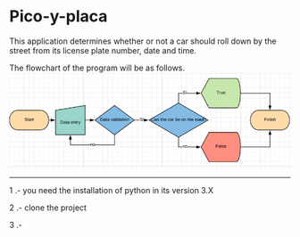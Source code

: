 # Pico-y-placa
This application determines whether or not a car should roll down by the street from its license plate number, date and time.

The flowchart of the program will be as follows.
<img src="Flow chart.PNG" />


--------------------------------------------------------------------
1 .- you need the installation of python in its version 3.X

2 .- clone the project

3 .- 
